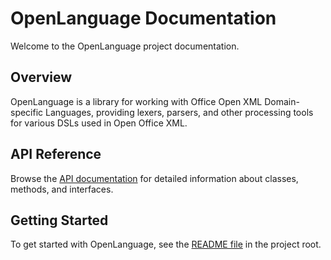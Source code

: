 # OpenLanguage Documentation

Welcome to the OpenLanguage project documentation.

## Overview

OpenLanguage is a library for working with Office Open XML Domain-specific Languages, providing lexers, parsers, and other processing tools for various DSLs used in Open Office XML.

## API Reference

Browse the [API documentation](api/index.md) for detailed information about classes, methods, and interfaces.

## Getting Started

To get started with OpenLanguage, see the [README file](https://github.com/amkillam/OpenLanguage/README.md) in the project root.
